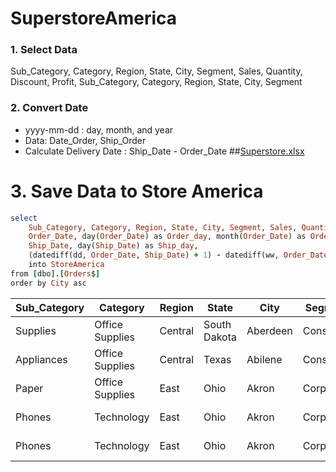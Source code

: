 # SuperstoreAmerica

### **1. Select Data** 
Sub_Category, Category, Region, State, City, Segment, Sales, Quantity, Discount, Profit,
Sub_Category, Category, Region, State, City, Segment
### **2. Convert Date** 
* yyyy-mm-dd :  day, month, and year
* Data: Date_Order, Ship_Order
* Calculate Delivery Date : Ship_Date - Order_Date
##[Superstore.xlsx](https://github.com/Malona-Hutabarat/SuperstoreAmerica/files/13840915/Superstore.xlsx)
# **3. Save Data to Store America**

```RUBY
select 
	Sub_Category, Category, Region, State, City, Segment, Sales, Quantity, Discount, Profit,
	Order_Date, day(Order_Date) as Order_day, month(Order_Date) as Order_Month,year(Order_Date) as Oder_Year,
	Ship_Date, day(Ship_Date) as Ship_day,
	(datediff(dd, Order_Date, Ship_Date) + 1) - datediff(ww, Order_Date, Ship_Date)*2 as  Delivery_Day
	into StoreAmerica
from [dbo].[Orders$]
order by City asc
```
| Sub_Category | Category        | Region  | State        | City     | Segment   | Sales   | Quantity | Discount | Profit   | Order_Date              | Order_day | Order_Month | Oder_Year | Ship_Date               | Ship_day | Delivery_Day |
|--------------|-----------------|---------|--------------|----------|-----------|---------|----------|----------|----------|-------------------------|-----------|-------------|-----------|-------------------------|----------|--------------|
| Supplies     | Office Supplies | Central | South Dakota | Aberdeen | Consumer  | 25,5    | 3        | 0        | 6,63     | 2017-11-11 00:00:00.000 | 11        | 11          | 2017      | 2017-11-14 00:00:00.000 | 14       | 2            |
| Appliances   | Office Supplies | Central | Texas        | Abilene  | Consumer  | 1,392   | 2        | 0,8      | -3,7584  | 2017-12-11 00:00:00.000 | 11        | 12          | 2017      | 2017-12-13 00:00:00.000 | 13       | 3            |
| Paper        | Office Supplies | East    | Ohio         | Akron    | Corporate | 85,056  | 3        | 0,2      | 28,7064  | 2017-09-10 00:00:00.000 | 10        | 9           | 2017      | 2017-09-13 00:00:00.000 | 13       | 4            |
| Phones       | Technology      | East    | Ohio         | Akron    | Corporate | 259,896 | 2        | 0,4      | -56,3108 | 2016-08-14 00:00:00.000 | 14        | 8           | 2016      | 2016-08-18 00:00:00.000 | 18       | 5            |
| Phones       | Technology      | East    | Ohio         | Akron    | Corporate | 247,188 | 2        | 0,4      | -49,4376 | 2016-08-14 00:00:00.000 | 14        | 8           | 2016      | 2016-08-18 00:00:00.000 | 18       | 5            |
